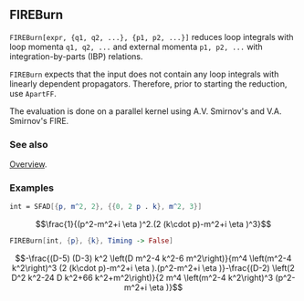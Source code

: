 ## FIREBurn

`FIREBurn[expr, {q1, q2, ...}, {p1, p2, ...}]` reduces loop integrals with loop momenta `q1, q2, ...` and external momenta `p1, p2, ...` with integration-by-parts (IBP) relations.

`FIREBurn` expects that the input does not contain any loop integrals with linearly dependent propagators. Therefore, prior to starting the reduction, use `ApartFF`.

The evaluation is done on a parallel kernel using A.V. Smirnov's and V.A. Smirnov's FIRE.

### See also

[Overview](Extra/FeynHelpers.md).

### Examples

```mathematica
int = SFAD[{p, m^2, 2}, {{0, 2 p . k}, m^2, 3}]
```

$$\frac{1}{(p^2-m^2+i \eta )^2.(2 (k\cdot p)-m^2+i \eta )^3}$$

```mathematica
FIREBurn[int, {p}, {k}, Timing -> False]
```

$$-\frac{(D-5) (D-3) k^2 \left(D m^2-4 k^2-6 m^2\right)}{m^4 \left(m^2-4 k^2\right)^3 (2 (k\cdot p)-m^2+i \eta ).(p^2-m^2+i \eta )}-\frac{(D-2) \left(2 D^2 k^2-24 D k^2+66 k^2+m^2\right)}{2 m^4 \left(m^2-4 k^2\right)^3 (p^2-m^2+i \eta )}$$